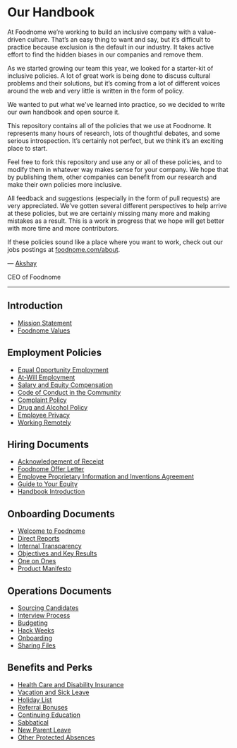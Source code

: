 # Our Handbook

At Foodnome we’re working to build an inclusive company with a value-driven culture. That’s an easy thing to want and say, but it’s difficult to practice because exclusion is the default in our industry. It takes active effort to find the hidden biases in our companies and remove them.

As we started growing our team this year, we looked for a starter-kit of inclusive policies. A lot of great work is being done to discuss cultural problems and their solutions, but it’s coming from a lot of different voices around the web and very little is written in the form of policy.

We wanted to put what we've learned into practice, so we decided to write our own handbook and open source it.

This repository contains all of the policies that we use at Foodnome. It represents many hours of research, lots of thoughtful debates, and some serious introspection. It’s certainly not perfect, but we think it’s an exciting place to start.

Feel free to fork this repository and use any or all of these policies, and to modify them in whatever way makes sense for your company. We hope that by publishing them, other companies can benefit from our research and make their own policies more inclusive.

All feedback and suggestions (especially in the form of pull requests) are very appreciated. We’ve gotten several different perspectives to help arrive at these policies, but we are certainly missing many more and making mistakes as a result. This is a work in progress that we hope will get better with more time and more contributors.

If these policies sound like a place where you want to work, check out our jobs postings at [foodnome.com/about](https://foodnome.com/about).

— [Akshay](https://twitter.com/_charleyw)

CEO of Foodnome

---

## Introduction

- [Mission Statement](https://github.com/foodnome/handbook/blob/master/Mission%20Statement.md)
- [Foodnome Values](https://github.com/foodnome/handbook/blob/master/Foodnome%20Values.md)

## Employment Policies

- [Equal Opportunity Employment](https://github.com/foodnome/handbook/blob/master/Employment%20Policies/Equal%20Opportunity%20Employment.md)
- [At-Will Employment](https://github.com/foodnome/handbook/blob/master/Employment%20Policies/At-Will%20Employment.md)
- [Salary and Equity Compensation](https://github.com/foodnome/handbook/blob/master/Employment%20Policies/Salary%20and%20Equity%20Compensation.md)
- [Code of Conduct in the Community](https://github.com/foodnome/handbook/blob/master/Employment%20Policies/Code%20of%20Conduct%20in%20the%20Community.md)
- [Complaint Policy](https://github.com/foodnome/handbook/blob/master/Employment%20Policies/Complaint%20Policy.md)
- [Drug and Alcohol Policy](https://github.com/foodnome/handbook/blob/master/Employment%20Policies/Drug%20and%20Alcohol%20Policy.md)
- [Employee Privacy](https://github.com/foodnome/handbook/blob/master/Employment%20Policies/Employee%20Privacy.md)
- [Working Remotely](https://github.com/foodnome/handbook/blob/master/Employment%20Policies/Working%20Remotely.md)

## Hiring Documents

- [Acknowledgement of Receipt](https://github.com/foodnome/handbook/blob/master/Hiring%20Documents/Acknowledgment%20of%20Receipt.md)
- [Foodnome Offer Letter](https://github.com/foodnome/handbook/blob/master/Hiring%20Documents/Foodnome%20Offer%20Letter.md)
- [Employee Proprietary Information and Inventions Agreement](https://github.com/foodnome/handbook/blob/master/Hiring%20Documents/Employee%20Proprietary%20Information%20and%20Inventions%20Assignment%20Agreement.md)
- [Guide to Your Equity](https://github.com/foodnome/handbook/blob/master/Hiring%20Documents/Guide%20to%20Your%20Equity.md)
- [Handbook Introduction](https://github.com/foodnome/handbook/blob/master/Hiring%20Documents/Handbook%20Introduction.md)

## Onboarding Documents

- [Welcome to Foodnome](https://github.com/foodnome/handbook/blob/master/Onboarding%20Documents/Welcome%20to%20Josephine.md)
- [Direct Reports](https://github.com/foodnome/handbook/blob/master/Onboarding%20Documents/Direct%20Reports.md)
- [Internal Transparency](https://github.com/foodnome/handbook/blob/master/Onboarding%20Documents/Internal%20Transparency.md)
- [Objectives and Key Results](https://github.com/foodnome/handbook/blob/master/Onboarding%20Documents/Objectives%20and%20Key%20Results.md)
- [One on Ones](https://github.com/foodnome/handbook/blob/master/Onboarding%20Documents/One%20on%20Ones.md)
- [Product Manifesto](https://github.com/foodnome/handbook/blob/master/Onboarding%20Documents/Product%20Manifesto.md)

## Operations Documents

- [Sourcing Candidates](https://github.com/foodnome/handbook/blob/master/Operations%20Documents/Sourcing%20Candidates.md)
- [Interview Process](https://github.com/foodnome/handbook/blob/master/Operations%20Documents/Interview%20Process.md)
- [Budgeting](https://github.com/foodnome/handbook/blob/master/Operations%20Documents/Budgeting.md)
- [Hack Weeks](https://github.com/foodnome/handbook/blob/master/Operations%20Documents/Hack%20Weeks.md)
- [Onboarding](https://github.com/foodnome/handbook/blob/master/Operations%20Documents/Onboarding.md)
- [Sharing Files](https://github.com/foodnome/handbook/blob/master/Operations%20Documents/Sharing%20Files.md)

## Benefits and Perks

- [Health Care and Disability Insurance](https://github.com/foodnome/handbook/blob/master/Benefits%20and%20Perks/Healthcare%20and%20Disability%20Insurance.md)
- [Vacation and Sick Leave](https://github.com/foodnome/handbook/blob/master/Benefits%20and%20Perks/Vacation%20and%20Sick%20Leave.md)
- [Holiday List](https://github.com/foodnome/handbook/blob/master/Benefits%20and%20Perks/Holiday%20List.md)
- [Referral Bonuses](https://github.com/foodnome/handbook/blob/master/Benefits%20and%20Perks/Referral%20Bonuses.md)
- [Continuing Education](https://github.com/foodnome/handbook/blob/master/Benefits%20and%20Perks/Continuing%20Education.md)
- [Sabbatical](https://github.com/foodnome/handbook/blob/master/Benefits%20and%20Perks/Sabbatical.md)
- [New Parent Leave](https://github.com/foodnome/handbook/blob/master/Benefits%20and%20Perks/New%20Parent%20Leave.md)
- [Other Protected Absences](https://github.com/foodnome/handbook/blob/master/Benefits%20and%20Perks/Other%20Protected%20Absences.md)

